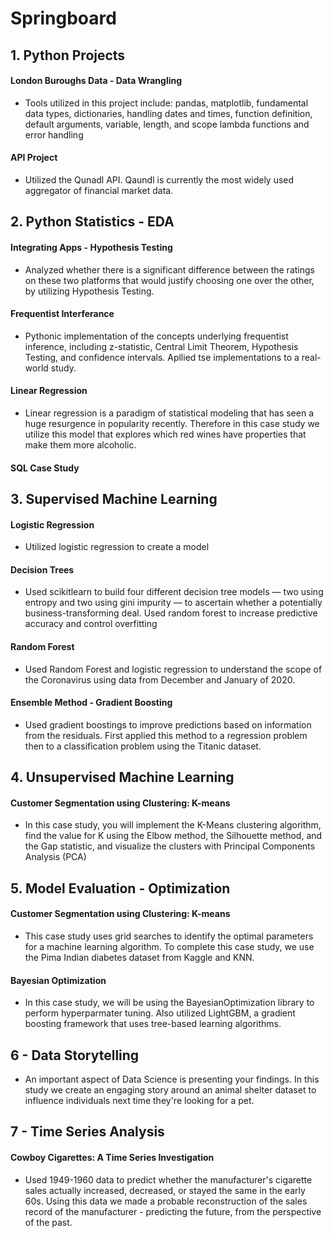 # Springboard

## 1. Python Projects
#### London Buroughs Data - Data Wrangling
- Tools utilized in this project include: pandas, matplotlib, fundamental data types, dictionaries, handling dates and times, function definition, default arguments, variable, length, and scope lambda functions and error handling 

#### API Project
- Utilized the Qunadl API. Qaundl is currently the most widely used aggregator of financial market data.

## 2. Python Statistics - EDA
#### Integrating Apps - Hypothesis Testing
- Analyzed whether there is a significant difference between the ratings on these two platforms that would justify choosing one over the other, by utilizing Hypothesis Testing. 

#### Frequentist Interferance
- Pythonic implementation of the concepts underlying frequentist inference, including z-statistic, Central Limit Theorem, Hypothesis Testing, and confidence intervals. Apllied tse implementations to a real-world study.

#### Linear Regression
- Linear regression is a paradigm of statistical modeling that has seen a huge resurgence in popularity recently. Therefore in this case study we utilize this model that explores which red wines have properties that make them more alcoholic.

#### SQL Case Study

## 3. Supervised Machine Learning
#### Logistic Regression
- Utilized logistic regression to create a model

#### Decision Trees
- Used scikitlearn to build four different decision tree models — two using entropy and two using gini impurity — to ascertain whether a potentially business-transforming deal. Used random forest to increase predictive accuracy and control overfitting

#### Random Forest
- Used Random Forest and logistic regression to understand the scope of the Coronavirus using data from December and January of 2020.

#### Ensemble Method - Gradient Boosting
- Used gradient boostings to improve predictions based on information from the residuals. First applied this method to a regression problem then to a classification problem using the Titanic dataset.

## 4. Unsupervised Machine Learning
#### Customer Segmentation using Clustering: K-means
- In this case study, you will implement the K-Means clustering algorithm, find the value for K using the Elbow method, the Silhouette method, and the Gap statistic, and visualize the clusters with Principal Components Analysis (PCA)


## 5. Model Evaluation - Optimization
#### Customer Segmentation using Clustering: K-means
- This case study uses grid searches to identify the optimal parameters for a machine learning algorithm. To complete this case study, we use the Pima Indian diabetes dataset from Kaggle and KNN.

#### Bayesian Optimization
- In this case study, we will be using the BayesianOptimization library to perform hyperparmater tuning. Also utilized LightGBM, a gradient boosting framework that uses tree-based learning algorithms.

## 6 - Data Storytelling
- An important aspect of Data Science is presenting your findings. In this study we create an engaging story around an animal shelter dataset to influence individuals next time they're looking for a pet.

## 7 - Time Series Analysis
#### Cowboy Cigarettes: A Time Series Investigation
- Used 1949-1960 data to predict whether the manufacturer's cigarette sales actually increased, decreased, or stayed the same in the early 60s. Using this data we made a probable reconstruction of the sales record of the manufacturer - predicting the future, from the perspective of the past.
